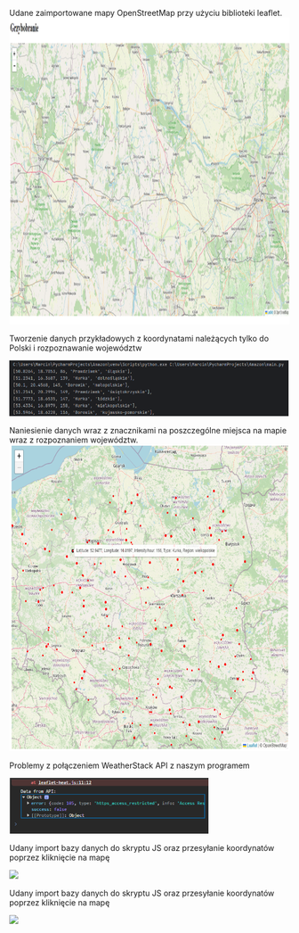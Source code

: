 
<p align="">
  Udane zaimportowane mapy OpenStreetMap przy użyciu biblioteki leaflet.
  <img src="https://github.com/kamizebrok/Muchomorek/blob/main/Testy/screeny/Mapka_1.png" {width=700px height=550px} />
  <br />
</p>

<p align="">
  <p> Tworzenie danych przykładowych z koordynatami należących tylko do Polski i rozpoznawanie województw</p>
  <img src="https://github.com/kamizebrok/Muchomorek/blob/main/Testy/screeny/python.png" {width=250px height=100px}/>
  <br />
</p>

<p align="">
  Naniesienie danych wraz z znacznikami na poszczególne miejsca na mapie wraz z rozpoznaniem województw.
  <img src="https://github.com/kamizebrok/Muchomorek/blob/main/Testy/screeny/Mapka_2.png" {width=700px height=550px} alt="Image Description"/>
  <br />
</p>

<p align="">
  <p> Problemy z połączeniem WeatherStack API z naszym programem </p>
  <img src="https://github.com/kamizebrok/Muchomorek/blob/main/Testy/screeny/Weather_fail.png" {width=250px height=100px}/>
  <br />
</p>

<p align="">
  <p> Udany import bazy danych do skryptu JS oraz przesyłanie koordynatów poprzez kliknięcie na mapę</p>
  <img src="https://github.com/kamizebrok/Muchomorek/assets/64143856/141ff53e-dfab-4053-abed-cd15869c2498" {width=700px height=550px}/>
  <br />
</p>


<p align="">
  <p> Udany import bazy danych do skryptu JS oraz przesyłanie koordynatów poprzez kliknięcie na mapę</p>
  <img src="https://github.com/kamizebrok/Muchomorek/assets/64143856/3c129187-5c14-4dfd-b50f-bd31b8ec4a6f" {width=700px height=550px}/>
  <br />
</p>

